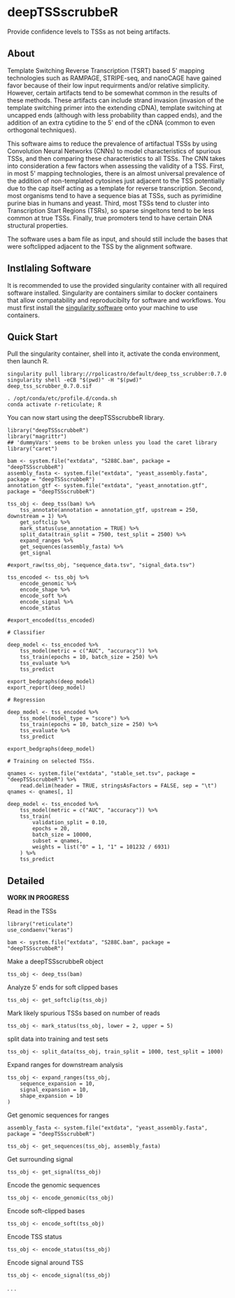 # deepTSSscrubbeR

Provide confidence levels to TSSs as not being artifacts.

## About

Template Switching Reverse Transcription (TSRT) based 5' mapping technologies such as RAMPAGE, STRIPE-seq, and nanoCAGE
have gained favor because of their low input requirments and/or relative simplicity.
However, certain artifacts tend to be somewhat common in the results of these methods.
These artifacts can include strand invasion (invasion of the template switching primer into the extending cDNA),
template switching at uncapped ends (although with less probability than capped ends),
and the addition of an extra cytidine to the 5' end of the cDNA (common to even orthogonal techniques).

This software aims to reduce the prevalence of artifactual TSSs by using Convolution Neural Networks (CNNs) to model 
characteristics of spurious TSSs, and then comparing these characteristics to all TSSs.
The CNN takes into consideration a few factors when assessing the validity of a TSS.
First, in most 5' mapping technologies, there is an almost universal prevalence of the addition 
of non-templated cytosines just adjacent to the TSS potentially due to the cap itself acting as a template for reverse transcription.
Second, most organisms tend to have a sequence bias at TSSs, such as pyrimidine purine bias in humans and yeast.
Third, most TSSs tend to cluster into Transcription Start Regions (TSRs), so sparse singeltons tend to be less common at true TSSs.
Finally, true promoters tend to have certain DNA structural properties.

The software uses a bam file as input, and should still include the bases that were softclipped adjacent to the TSS by the alignment software.

## Instlaling Software

It is recommended to use the provided singularity container with all required software installed.
Singularity are containers similar to docker containers that allow compatability and reproducibilty for software and workflows.
You must first install the [singularity software](https://sylabs.io/guides/3.5/user-guide/quick_start.html#quick-installation-steps) 
onto your machine to use containers.



## Quick Start

Pull the singularity container, shell into it, activate the conda environment,
then launch R.
```
singularity pull library://rpolicastro/default/deep_tss_scrubber:0.7.0
singularity shell -eCB "$(pwd)" -H "$(pwd)" deep_tss_scrubber_0.7.0.sif

. /opt/conda/etc/profile.d/conda.sh
conda activate r-reticulate; R
```
You can now start using the deepTSSscrubbeR library.

```
library("deepTSSscrubbeR")
library("magrittr")
## 'dummyVars' seems to be broken unless you load the caret library
library("caret")

bam <- system.file("extdata", "S288C.bam", package = "deepTSSscrubbeR")
assembly_fasta <- system.file("extdata", "yeast_assembly.fasta", package = "deepTSSscrubbeR")
annotation_gtf <- system.file("extdata", "yeast_annotation.gtf", package = "deepTSSscrubbeR")

tss_obj <- deep_tss(bam) %>%
	tss_annotate(annotation = annotation_gtf, upstream = 250, downstream = 1) %>%
	get_softclip %>%
	mark_status(use_annotation = TRUE) %>%
	split_data(train_split = 7500, test_split = 2500) %>%
	expand_ranges %>%
	get_sequences(assembly_fasta) %>%
	get_signal

#export_raw(tss_obj, "sequence_data.tsv", "signal_data.tsv")

tss_encoded <- tss_obj %>%
	encode_genomic %>%
	encode_shape %>%
	encode_soft %>%
	encode_signal %>%
	encode_status

#export_encoded(tss_encoded)

# Classifier

deep_model <- tss_encoded %>%
	tss_model(metric = c("AUC", "accuracy")) %>%
	tss_train(epochs = 10, batch_size = 250) %>%
	tss_evaluate %>%
	tss_predict

export_bedgraphs(deep_model)
export_report(deep_model)

# Regression

deep_model <- tss_encoded %>%
	tss_model(model_type = "score") %>%
	tss_train(epochs = 10, batch_size = 250) %>%
	tss_evaluate %>%
	tss_predict

export_bedgraphs(deep_model)

# Training on selected TSSs.

qnames <- system.file("extdata", "stable_set.tsv", package = "deepTSSscrubbeR") %>%
	read.delim(header = TRUE, stringsAsFactors = FALSE, sep = "\t")
qnames <- qnames[, 1]

deep_model <- tss_encoded %>%
	tss_model(metric = c("AUC", "accuracy")) %>%
	tss_train(
		validation_split = 0.10,
		epochs = 20,
		batch_size = 10000,
		subset = qnames,
		weights = list("0" = 1, "1" = 101232 / 6931)
	) %>%
	tss_predict

```

## Detailed

**WORK IN PROGRESS**

Read in the TSSs

```
library("reticulate")
use_condaenv("keras")

bam <- system.file("extdata", "S288C.bam", package = "deepTSSscrubbeR")
```

Make a deepTSSscrubbeR object

```
tss_obj <- deep_tss(bam)
```

Analyze 5' ends for soft clipped bases

```
tss_obj <- get_softclip(tss_obj)
```

Mark likely spurious TSSs based on number of reads

```
tss_obj <- mark_status(tss_obj, lower = 2, upper = 5)
```

split data into training and test sets

```
tss_obj <- split_data(tss_obj, train_split = 1000, test_split = 1000)
```

Expand ranges for downstream analysis

```
tss_obj <- expand_ranges(tss_obj,
	sequence_expansion = 10,
	signal_expansion = 10,
	shape_expansion = 10
)
```

Get genomic sequences for ranges

```
assembly_fasta <- system.file("extdata", "yeast_assembly.fasta", package = "deepTSSscrubbeR") 

tss_obj <- get_sequences(tss_obj, assembly_fasta)
```

Get surrounding signal

```
tss_obj <- get_signal(tss_obj)
```

Encode the genomic sequences

```
tss_obj <- encode_genomic(tss_obj)
```

Encode soft-clipped bases

```
tss_obj <- encode_soft(tss_obj)
```

Encode TSS status

```
tss_obj <- encode_status(tss_obj)
```

Encode signal around TSS

```
tss_obj <- encode_signal(tss_obj)
```

.
.
.
